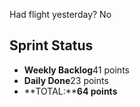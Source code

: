 Had flight yesterday? No

## Sprint Status
-   **Weekly Backlog**41 points
-   **Daily Done**23 points
-   **TOTAL:****64 points**
